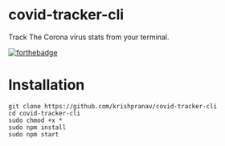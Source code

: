 # covid-tracker-cli
Track The Corona virus stats from your terminal.

[![forthebadge](https://forthebadge.com/images/badges/made-with-javascript.svg)](https://forthebadge.com)

# Installation
```
git clone https://github.com/krishpranav/covid-tracker-cli
cd covid-tracker-cli
sudo chmod +x *
sudo npm install
sudo npm start
```
